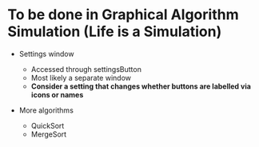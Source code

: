 # To be done in Graphical Algorithm Simulation (Life is a Simulation)

- Settings window
	- Accessed through settingsButton
	- Most likely a separate window
	- **Consider a setting that changes whether buttons are labelled via icons or names**

- More algorithms
	- QuickSort
	- MergeSort
